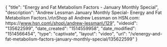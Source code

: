 {
    "title": "Energy and Fat Metabolism Factors - January Monthly Special",
    "description": "Andrew Lessman January Monthly Special- Energy and Fat Metabolism Factors.\n\nShop all Andrew Lessman on HSN.com: https:\/\/www.hsn.com\/shop\/andrew-lessman\/129",
    "videoid": "135622599",
    "date_created": "1514559958",
    "date_modified": "1514566454",
    "type": "captivate",
    "layout": "video",
    "url": "\/v\/energy-and-fat-metabolism-factors-january-monthly-special\/135622599"
}
